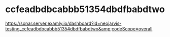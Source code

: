 # ccfeadbdbcabbb51354dbdfbabdtwo
https://sonar.server.examly.io/dashboard?id=neojarvis-testing_ccfeadbdbcabbb51354dbdfbabdtwo&amp;codeScope=overall
